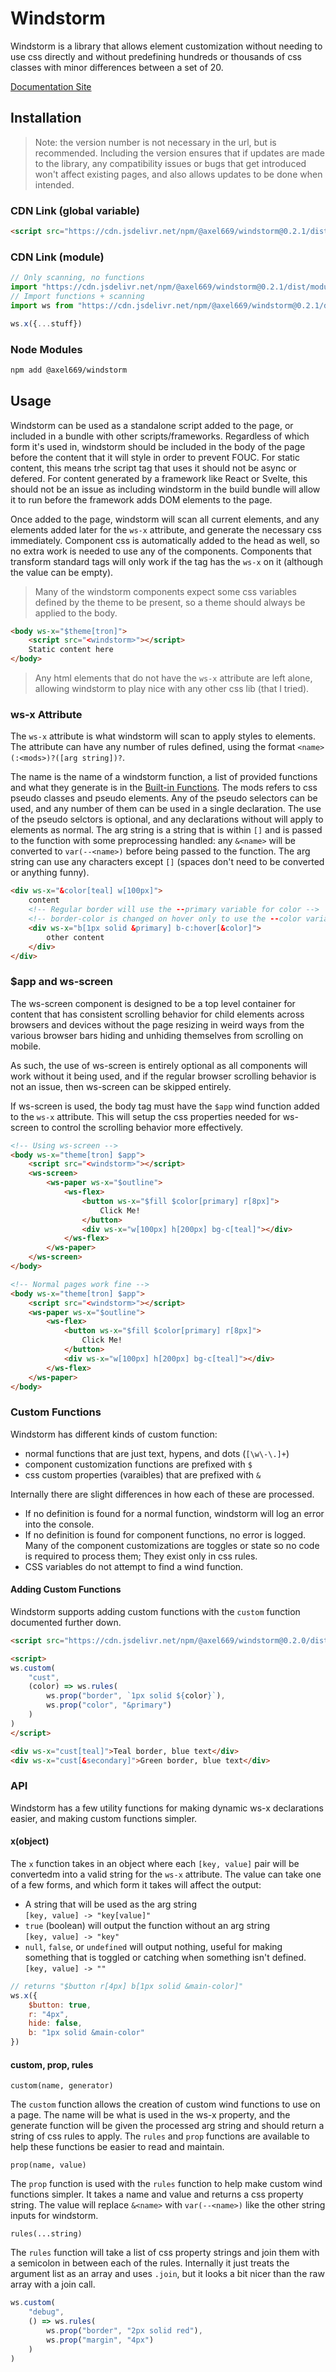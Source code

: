# Windstorm
Windstorm is a library that allows element customization without needing to
use css directly and without predefining hundreds or thousands of css classes
with minor differences between a set of 20.

[Documentation Site](https://windstorm.axel669.net)

## Installation

> Note: the version number is not necessary in the url, but is recommended.
> Including the version ensures that if updates are made to the library, any
> compatibility issues or bugs that get introduced won't affect existing
> pages, and also allows updates to be done when intended.

### CDN Link (global variable)
```html
<script src="https://cdn.jsdelivr.net/npm/@axel669/windstorm@0.2.1/dist/browser.js"></script>
```

### CDN Link (module)
```js
// Only scanning, no functions
import "https://cdn.jsdelivr.net/npm/@axel669/windstorm@0.2.1/dist/module.mjs"
// Import functions + scanning
import ws from "https://cdn.jsdelivr.net/npm/@axel669/windstorm@0.2.1/dist/module.mjs"

ws.x({...stuff})
```

### Node Modules
```bash
npm add @axel669/windstorm
```

## Usage
Windstorm can be used as a standalone script added to the page, or included in
a bundle with other scripts/frameworks. Regardless of which form it's used in,
windstorm should be included in the body of the page before the content that it
will style in order to prevent FOUC. For static content, this means trhe script
tag that uses it should not be async or defered. For content generated by a
framework like React or Svelte, this should not be an issue as including
windstorm in the build bundle will allow it to run before the framework adds
DOM elements to the page.

Once added to the page, windstorm will scan all current elements, and any
elements added later for the `ws-x` attribute, and generate the necessary css
immediately. Component css is automatically added to the head as well, so no
extra work is needed to use any of the components. Components that transform
standard tags will only work if the tag has the `ws-x` on it (although the value
can be empty).

> Many of the windstorm components expect some css variables defined by the
> theme to be present, so a theme should always be applied to the body.

```html
<body ws-x="$theme[tron]">
    <script src="<windstorm>"></script>
    Static content here
</body>
```

> Any html elements that do not have the `ws-x` attribute are left alone,
> allowing windstorm to play nice with any other css lib (that I tried).

### ws-x Attribute
The `ws-x` attribute is what windstorm will scan to apply styles to elements.
The attribute can have any number of rules defined, using the format
`<name>(:<mods>)?([arg string])?`.

The name is the name of a windstorm function, a list of provided functions and
what they generate is in the [Built-in Functions](./lib/wind-funcs.md). The mods
refers to css pseudo classes and pseudo elements. Any of the pseudo selectors
can be used, and any number of them can be used in a single declaration. The use
of the pseudo selctors is optional, and any declarations without will apply to
elements as normal. The arg string is a string that is within `[]` and is passed
to the function with some preprocessing handled: any `&<name>` will be converted
to `var(--<name>)` before being passed to the function. The arg string can use
any characters except `[]` (spaces don't need to be converted or anything
funny).

```html
<div ws-x="&color[teal] w[100px]">
    content
    <!-- Regular border will use the --primary variable for color -->
    <!-- border-color is changed on hover only to use the --color variable -->
    <div ws-x="b[1px solid &primary] b-c:hover[&color]">
        other content
    </div>
</div>
```

### $app and ws-screen
The ws-screen component is designed to be a top level container for content that
has consistent scrolling behavior for child elements across browsers and
devices without the page resizing in weird ways from the various browser bars
hiding and unhiding themselves from scrolling on mobile.

As such, the use of ws-screen is entirely optional as all components will work
without it being used, and if the regular browser scrolling behavior is not an
issue, then ws-screen can be skipped entirely.

If ws-screen is used, the body tag must have the `$app` wind function added to
the `ws-x` attribute. This will setup the css properties needed for ws-screen
to control the scrolling behavior more effectively.

```html
<!-- Using ws-screen -->
<body ws-x="theme[tron] $app">
    <script src="<windstorm>"></script>
    <ws-screen>
        <ws-paper ws-x="$outline">
            <ws-flex>
                <button ws-x="$fill $color[primary] r[8px]">
                    Click Me!
                </button>
                <div ws-x="w[100px] h[200px] bg-c[teal]"></div>
            </ws-flex>
        </ws-paper>
    </ws-screen>
</body>
```
```html
<!-- Normal pages work fine -->
<body ws-x="theme[tron] $app">
    <script src="<windstorm>"></script>
    <ws-paper ws-x="$outline">
        <ws-flex>
            <button ws-x="$fill $color[primary] r[8px]">
                Click Me!
            </button>
            <div ws-x="w[100px] h[200px] bg-c[teal]"></div>
        </ws-flex>
    </ws-paper>
</body>
```

### Custom Functions
Windstorm has different kinds of custom function:
- normal functions that are just text, hypens, and dots (`[\w\-\.]+`)
- component customization functions are prefixed with `$`
- css custom properties (varaibles) that are prefixed with `&`

Internally there are slight differences in how each of these are processed.
- If no definition is found for a normal function, windstorm will log an error
    into the console.
- If no definition is found for component functions, no error is logged. Many
    of the component customizations are toggles or state so no code is required
    to process them; They exist only in css rules.
- CSS variables do not attempt to find a wind function.

#### Adding Custom Functions
Windstorm supports adding custom functions with the `custom` function documented
further down.

```html
<script src="https://cdn.jsdelivr.net/npm/@axel669/windstorm@0.2.0/dist/browser.js"></script>

<script>
ws.custom(
    "cust",
    (color) => ws.rules(
        ws.prop("border", `1px solid ${color}`),
        ws.prop("color", "&primary")
    )
)
</script>

<div ws-x="cust[teal]">Teal border, blue text</div>
<div ws-x="cust[&secondary]">Green border, blue text</div>
```

### API

Windstorm has a few utility functions for making dynamic ws-x declarations
easier, and making custom functions simpler.

#### x(object)
The `x` function takes in an object where each `[key, value]` pair will be
convertedm into a valid string for the `ws-x` attribute. The value can take one
of a few forms, and which form it takes will affect the output:
- A string that will be used as the arg string<br />
    `[key, value] -> "key[value]"`
- `true` (boolean) will output the function without an arg string<br />
    `[key, value] -> "key"`
- `null`, `false`, or `undefined` will output nothing, useful for making
    something that is toggled or catching when something isn't defined.<br />
    `[key, value] -> ""`

```js
// returns "$button r[4px] b[1px solid &main-color]"
ws.x({
    $button: true,
    r: "4px",
    hide: false,
    b: "1px solid &main-color"
})
```

#### custom, prop, rules

`custom(name, generator)`

The `custom` function allows the creation of custom wind functions to use on a
page. The name will be what is used in the ws-x property, and the generate
function will be given the processed arg string and should return a string of
css rules to apply. The `rules` and `prop` functions are available to help these
functions be easier to read and maintain.

`prop(name, value)`

The `prop` function is used with the `rules` function to help make custom wind
functions simpler. It takes a name and value and returns a css property string.
The value will replace `&<name>` with `var(--<name>)` like the other string
inputs for windstorm.

`rules(...string)`

The `rules` function will take a list of css property strings and join them
with a semicolon in between each of the rules. Internally it just treats the
argument list as an array and uses `.join`, but it looks a bit nicer than the
raw array with a join call.

```js
ws.custom(
    "debug",
    () => ws.rules(
        ws.prop("border", "2px solid red"),
        ws.prop("margin", "4px")
    )
)
```
